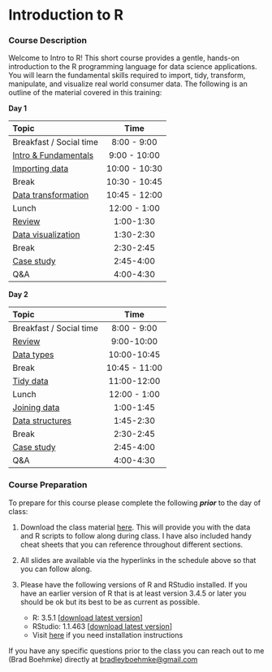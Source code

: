 
# Introduction to R

### Course Description

Welcome to Intro to R\! This short course provides a gentle, hands-on
introduction to the R programming language for data science
applications. You will learn the fundamental skills required to import,
tidy, transform, manipulate, and visualize real world consumer data. The
following is an outline of the material covered in this training:

**Day
1**

| Topic                                                                          |     Time      |
| :----------------------------------------------------------------------------- | :-----------: |
| Breakfast / Social time                                                        |  8:00 - 9:00  |
| [Intro & Fundamentals](https://uc-r.github.io/Intro-R/day-1a-intro.html)       | 9:00 - 10:00  |
| [Importing data](https://uc-r.github.io/Intro-R/day-1b-import.html)            | 10:00 - 10:30 |
| Break                                                                          | 10:30 - 10:45 |
| [Data transformation](https://uc-r.github.io/Intro-R/day-1c-transform.html)    | 10:45 - 12:00 |
| Lunch                                                                          | 12:00 - 1:00  |
| [Review](https://uc-r.github.io/Intro-R/day-1d-review.html)                    |   1:00-1:30   |
| [Data visualization](https://uc-r.github.io/Intro-R/day-1e-visualization.html) |   1:30-2:30   |
| Break                                                                          |   2:30-2:45   |
| [Case study](https://uc-r.github.io/Intro-R/day-1f-case-study.html)            |   2:45-4:00   |
| Q\&A                                                                           |   4:00-4:30   |

**Day
2**

| Topic                                                                         |     Time      |
| :---------------------------------------------------------------------------- | :-----------: |
| Breakfast / Social time                                                       |  8:00 - 9:00  |
| [Review](https://uc-r.github.io/Intro-R/day-2a-intro.html)                    |  9:00-10:00   |
| [Data types](https://uc-r.github.io/Intro-R/day-2b-data-types.html)           |  10:00-10:45  |
| Break                                                                         | 10:45 - 11:00 |
| [Tidy data](https://uc-r.github.io/Intro-R/day-2c-tidy.html)                  |  11:00-12:00  |
| Lunch                                                                         | 12:00 - 1:00  |
| [Joining data](https://uc-r.github.io/Intro-R/day-2d-joins.html)              |   1:00-1:45   |
| [Data structures](https://uc-r.github.io/Intro-R/day-2e-data-structures.html) |   1:45-2:30   |
| Break                                                                         |   2:30-2:45   |
| [Case study](https://uc-r.github.io/Intro-R/day-2f-case-study.html)           |   2:45-4:00   |
| Q\&A                                                                          |   4:00-4:30   |

### Course Preparation

To prepare for this course please complete the following ***prior*** to
the day of class:

1.  Download the class material
    [here](https://www.dropbox.com/sh/atlmrrqnxadlv2b/AACmHEKViL-eFeH9itgc5E9oa?dl=1).
    This will provide you with the data and R scripts to follow along
    during class. I have also included handy cheat sheets that you can
    reference throughout different sections.

2.  All slides are available via the hyperlinks in the schedule above so
    that you can follow along.

3.  Please have the following versions of R and RStudio installed. If
    you have an earlier version of R that is at least version 3.4.5 or
    later you should be ok but its best to be as current as possible.
    
      - R: 3.5.1 \[[download latest
        version](https://cran.r-project.org/)\]
      - RStudio: 1.1.463 \[[download latest
        version](https://www.rstudio.com/products/rstudio/download/#download)\]
      - Visit [here](http://uc-r.github.io/basics#installation) if you
        need installation instructions

If you have any specific questions prior to the class you can reach out
to me (Brad Boehmke) directly at <bradleyboehmke@gmail.com>
